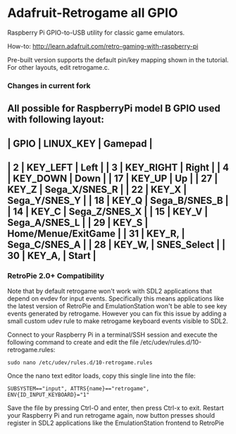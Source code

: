 Adafruit-Retrogame all GPIO
===========================

Raspberry Pi GPIO-to-USB utility for classic game emulators.

How-to: http://learn.adafruit.com/retro-gaming-with-raspberry-pi

Pre-built version supports the default pin/key mapping shown in the tutorial. For other layouts, edit retrogame.c.

### Changes in current fork

All possible for RaspberryPi model B GPIO used with following layout:
------------------------------------------
| GPIO | LINUX_KEY | Gamepad             |
------------------------------------------
|    2 | KEY_LEFT  | Left                |
|    3 | KEY_RIGHT | Right               |
|    4 | KEY_DOWN  | Down                |
|   17 | KEY_UP    | Up                  |
|   27 | KEY_Z     | Sega_X/SNES_R       |
|   22 | KEY_X     | Sega_Y/SNES_Y       |
|   18 | KEY_Q     | Sega_B/SNES_B       |
|   14 | KEY_C     | Sega_Z/SNES_X       |
|   15 | KEY_V     | Sega_A/SNES_L       |
|   29 | KEY_S     | Home/Menue/ExitGame |
|   31 | KEY_R,    | Sega_C/SNES_A       |
|   28 | KEY_W,    | SNES_Select         |
|   30 | KEY_A,    | Start               |
------------------------------------------

### RetroPie 2.0+ Compatibility

Note that by default retrogame won't work with SDL2 applications that depend on evdev for input events.  Specifically this means applications like the latest version of RetroPie and EmulationStation won't be able to see key events generated by retrogame.  However you can fix this issue by adding a small custom udev rule to make retrogame keyboard events visible to SDL2.

Connect to your Raspberry Pi in a terminal/SSH session and execute the following command to create and edit the file /etc/udev/rules.d/10-retrogame.rules:

````
sudo nano /etc/udev/rules.d/10-retrogame.rules
````

Once the nano text editor loads, copy this single line into the file:

````
SUBSYSTEM=="input", ATTRS{name}=="retrogame", ENV{ID_INPUT_KEYBOARD}="1"
````

Save the file by pressing Ctrl-O and enter, then press Ctrl-x to exit.  Restart your Raspberry Pi and run retrogame again, now button presses should register in SDL2 applications like the EmulationStation frontend to RetroPie
